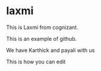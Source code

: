 # laxmi

This is Laxmi from cognizant.

This is an example of github.

We have Karthick and payali with us

This is how you can edit
